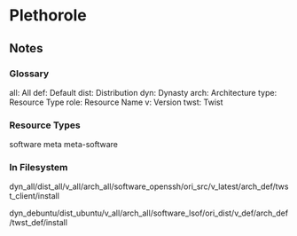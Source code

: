 # Plethorole

## Notes

### Glossary 

all: All
def: Default
dist: Distribution
dyn: Dynasty
arch: Architecture
type: Resource Type
role: Resource Name
v: Version
twst: Twist


### Resource Types

software
meta
meta-software


### In Filesystem

dyn_all/dist_all/v_all/arch_all/software_openssh/ori_src/v_latest/arch_def/twst_client/install

dyn_debuntu/dist_ubuntu/v_all/arch_all/software_lsof/ori_dist/v_def/arch_def/twst_def/install
